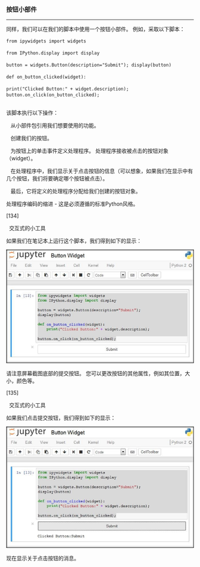 ### 按钮小部件
****
同样，我们可以在我们的脚本中使用一个按钮小部件。 例如，采取以下脚本：



```
from ipywidgets import widgets

from IPython.display import display

button = widgets.Button(description="Submit"); display(button)

def on_button_clicked(widget):

print("Clicked Button:" + widget.description); button.on_click(on_button_clicked);


```
该脚本执行以下操作：

   从小部件包引用我们想要使用的功能。

   创建我们的按钮。

   为按钮上的单击事件定义处理程序。 处理程序接收被点击的按钮对象（widget）。

   在处理程序中，我们显示关于点击按钮的信息（可以想象，如果我们在显示中有几个按钮，我们将要确定哪个按钮被点击）。

   最后，它将定义的处理程序分配给我们创建的按钮对象。

处理程序编码的缩进 - 这是必须遵循的标准Python风格。
 













[134]

 
交互式的小工具

如果我们在笔记本上运行这个脚本，我们得到如下的显示：

![](/assets/vc.jpg)

请注意屏幕截图底部的提交按钮。 您可以更改按钮的其他属性，例如其位置，大小，颜色等。
 




















[135]

 
交互式的小工具

如果我们点击提交按钮，我们得到如下的显示：

![](/assets/nb.jpg)

现在显示关于点击按钮的消息。
